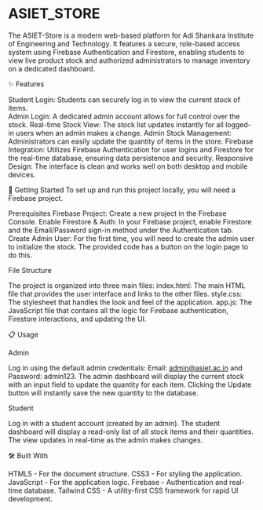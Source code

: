 # ASIET_STORE
The ASIET-Store is a modern web-based platform for Adi Shankara Institute of Engineering and Technology. It features a secure, role-based access system using Firebase Authentication and Firestore, enabling students to view live product stock and authorized administrators to manage inventory on a dedicated dashboard.

✨ Features

Student Login: Students can securely log in to view the current stock of items.\
Admin Login: A dedicated admin account allows for full control over the stock.
Real-time Stock View: The stock list updates instantly for all logged-in users when an admin makes a change.
Admin Stock Management: Administrators can easily update the quantity of items in the store.
Firebase Integration: Utilizes Firebase Authentication for user logins and Firestore for the real-time database, ensuring data persistence and security.
Responsive Design: The interface is clean and works well on both desktop and mobile devices.

🚀 Getting Started
To set up and run this project locally, you will need a Firebase project.

Prerequisites
Firebase Project: Create a new project in the Firebase Console.
Enable Firestore & Auth: In your Firebase project, enable Firestore and the Email/Password sign-in method under the Authentication tab.
Create Admin User: For the first time, you will need to create the admin user to initialize the stock. The provided code has a button on the login page to do this.

File Structure

The project is organized into three main files:
index.html: The main HTML file that provides the user interface and links to the other files.
style.css: The stylesheet that handles the look and feel of the application.
app.js: The JavaScript file that contains all the logic for Firebase authentication, Firestore interactions, and updating the UI.

📋 Usage

Admin

Log in using the default admin credentials: Email: admin@asiet.ac.in and Password: admin123.
The admin dashboard will display the current stock with an input field to update the quantity for each item.
Clicking the Update button will instantly save the new quantity to the database.

Student

Log in with a student account (created by an admin).
The student dashboard will display a read-only list of all stock items and their quantities. The view updates in real-time as the admin makes changes.

🛠️ Built With

HTML5 - For the document structure.
CSS3 - For styling the application.
JavaScript - For the application logic.
Firebase - Authentication and real-time database.
Tailwind CSS - A utility-first CSS framework for rapid UI development.

